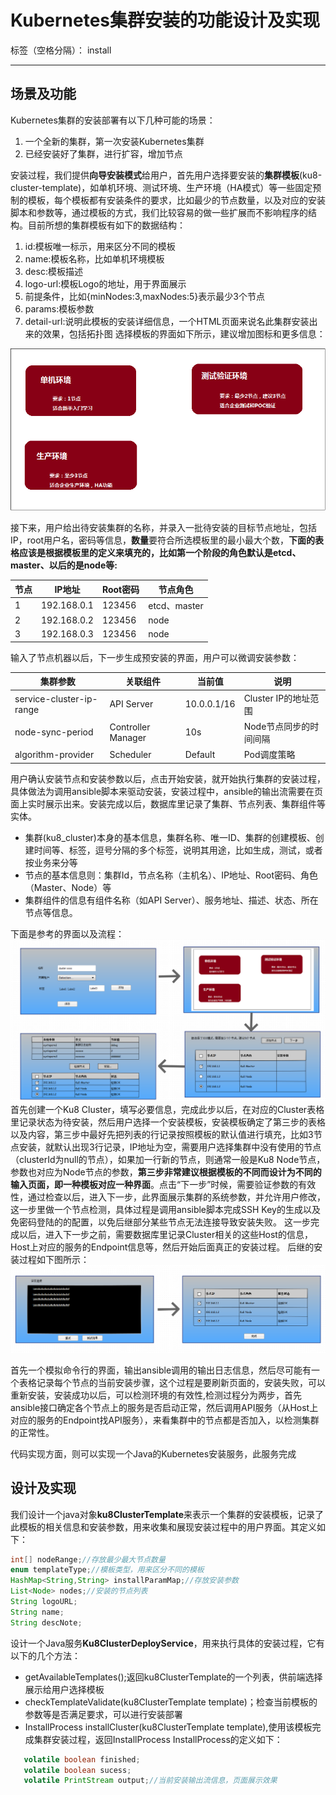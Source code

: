 ﻿# Kubernetes集群安装的功能设计及实现

标签（空格分隔）： install

---

## 场景及功能

Kubernetes集群的安装部署有以下几种可能的场景：

 1. 一个全新的集群，第一次安装Kubernetes集群
 2. 已经安装好了集群，进行扩容，增加节点
 
安装过程，我们提供**向导安装模式**给用户，首先用户选择要安装的**集群模板**(ku8-cluster-template)，如单机环境、测试环境、生产环境（HA模式）等一些固定预制的模板，每个模板都有安装条件的要求，比如最少的节点数量，以及对应的安装脚本和参数等，通过模板的方式，我们比较容易的做一些扩展而不影响程序的结构。目前所想的集群模板有如下的数据结构：
 1. id:模板唯一标示，用来区分不同的模板
 2. name:模板名称，比如单机环境模板
 3. desc:模板描述
 4. logo-url:模板Logo的地址，用于界面展示
 3. 前提条件，比如{minNodes:3,maxNodes:5}表示最少3个节点
 4. params:模板参数
 5. detail-url:说明此模板的安装详细信息，一个HTML页面来说名此集群安装出来的效果，包括拓扑图
选择模板的界面如下所示，建议增加图标和更多信息：

![ImageLoadFailed](../../res/ku8-cluster-install-01.png)

接下来，用户给出待安装集群的名称，并录入一批待安装的目标节点地址，包括IP，root用户名，密码等信息，**数量**要符合所选模板里的最小最大个数，**下面的表格应该是根据模板里的定义来填充的，比如第一个阶段的角色默认是etcd、master、以后的是node等:**

 节点  |IP地址          |    Root密码|    节点角色    
 ------|----------------|------------|------------   
 1     |    192.168.0.1 |    123456  |  etcd、master    
 2     |    192.168.0.2 |    123456  |   node 
 3     |    192.168.0.3 |    123456  |    node

输入了节点机器以后，下一步生成预安装的界面，用户可以微调安装参数：

集群参数                 |    关联组件        |    当前值    |     说明      
-------------------------|--------------------|--------------|------------------------  
service-cluster-ip-range |API Server          |  10.0.0.1/16 |    Cluster IP的地址范围     
 node-sync-period        | Controller Manager |    10s       |  Node节点同步的时间间隔
 algorithm-provider      |    Scheduler       |    Default   |   Pod调度策略

用户确认安装节点和安装参数以后，点击开始安装，就开始执行集群的安装过程，具体做法为调用ansible脚本来驱动安装，安装过程中，ansible的输出流需要在页面上实时展示出来。安装完成以后，数据库里记录了集群、节点列表、集群组件等实体。

 - 集群(ku8_cluster)本身的基本信息，集群名称、唯一ID、集群的创建模板、创建时间等、标签，逗号分隔的多个标签，说明其用途，比如生成，测试，或者按业务来分等
 - 节点的基本信息则：集群Id，节点名称（主机名）、IP地址、Root密码、角色（Master、Node）等
 - 集群组件的信息有组件名称（如API Server）、服务地址、描述、状态、所在节点等信息。

下面是参考的界面以及流程：
![ImageLoadFailed](../../res/ku8-cluster-install.png)
首先创建一个Ku8 Cluster，填写必要信息，完成此步以后，在对应的Cluster表格里记录状态为待安装，然后用户选择一个安装模板，安装模板确定了第三步的表格以及内容，第三步中最好先把列表的行记录按照模板的默认值进行填充，比如3节点安装，就默认出现3行记录，IP地址为空，需要用户选择集群中没有使用的节点（clusterId为null的节点），如果加一行新的节点，则通常一般是Ku8 Node节点，参数也对应为Node节点的参数，**第三步非常建议根据模板的不同而设计为不同的输入页面，即一种模板对应一种界面**。点击“下一步”时候，需要验证参数的有效性，通过检查以后，进入下一步，此界面展示集群的系统参数，并允许用户修改，这一步里做一个节点检测，具体过程是调用ansible脚本完成SSH Key的生成以及免密码登陆的的配置，以免后继部分某些节点无法连接导致安装失败。
这一步完成以后，进入下一步之前，需要数据库里记录Cluster相关的这些Host的信息，Host上对应的服务的Endpoint信息等，然后开始后面真正的安装过程。
后继的安装过程如下图所示：
![ImageLoadFailed](../../res/ku8-cluster-install-2.png)

首先一个模拟命令行的界面，输出ansible调用的输出日志信息，然后尽可能有一个表格记录每个节点的当前安装步骤，这个过程是要刷新页面的，安装失败，可以重新安装，安装成功以后，可以检测环境的有效性,检测过程分为两步，首先ansible接口确定各个节点上的服务是否启动正常，然后调用API服务（从Host上对应的服务的Endpoint找API服务），来看集群中的节点都是否加入，以检测集群的正常性。

代码实现方面，则可以实现一个Java的Kubernetes安装服务，此服务完成


## 设计及实现
我们设计一个java对象**ku8ClusterTemplate**来表示一个集群的安装模板，记录了此模板的相关信息和安装参数，用来收集和展现安装过程中的用户界面。其定义如下：
```java
int[] nodeRange;//存放最少最大节点数量
enum templateType;//模板类型，用来区分不同的模板
HashMap<String,String> installParamMap;//存放安装参数
List<Node> nodes;//安装的节点列表
String logoURL;
String name;
String descNote;
```
设计一个Java服务**Ku8ClusterDeployService**，用来执行具体的安装过程，它有以下的几个方法：

 - getAvailableTemplates();返回ku8ClusterTemplate的一个列表，供前端选择展示给用户选择模板
 - checkTemplateValidate(ku8ClusterTemplate template)；检查当前模板的参数等是否满足要求，可以进行安装部署
 - InstallProcess installCluster(ku8ClusterTemplate template),使用该模板完成集群安装过程，返回InstallProcess
InstallProcess的定义如下：
```java
   volatile boolean finished;
   volatile boolean sucess;
   volatile PrintStream output;//当前安装输出流信息，页面展示效果
```





